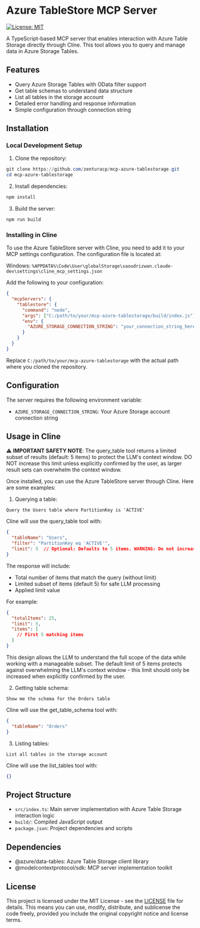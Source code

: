 # Azure TableStore MCP Server
[![License: MIT](https://img.shields.io/badge/License-MIT-yellow.svg)](https://opensource.org/licenses/MIT)

A TypeScript-based MCP server that enables interaction with Azure Table Storage directly through Cline. This tool allows you to query and manage data in Azure Storage Tables.

## Features

- Query Azure Storage Tables with OData filter support
- Get table schemas to understand data structure
- List all tables in the storage account
- Detailed error handling and response information
- Simple configuration through connection string

## Installation

### Local Development Setup

1. Clone the repository:
```powershell
git clone https://github.com/zenturacp/mcp-azure-tablestorage.git
cd mcp-azure-tablestorage
```

2. Install dependencies:
```powershell
npm install
```

3. Build the server:
```powershell
npm run build
```

### Installing in Cline

To use the Azure TableStore server with Cline, you need to add it to your MCP settings configuration. The configuration file is located at:

Windows: `%APPDATA%\Code\User\globalStorage\saoudrizwan.claude-dev\settings\cline_mcp_settings.json`

Add the following to your configuration:

```json
{
  "mcpServers": {
    "tablestore": {
      "command": "node",
      "args": ["C:/path/to/your/mcp-azure-tablestorage/build/index.js"],
      "env": {
        "AZURE_STORAGE_CONNECTION_STRING": "your_connection_string_here"  // Required: Your Azure Storage connection string
      }
    }
  }
}
```

Replace `C:/path/to/your/mcp-azure-tablestorage` with the actual path where you cloned the repository.

## Configuration

The server requires the following environment variable:

- `AZURE_STORAGE_CONNECTION_STRING`: Your Azure Storage account connection string

## Usage in Cline

⚠️ **IMPORTANT SAFETY NOTE**: The query_table tool returns a limited subset of results (default: 5 items) to protect the LLM's context window. DO NOT increase this limit unless explicitly confirmed by the user, as larger result sets can overwhelm the context window.

Once installed, you can use the Azure TableStore server through Cline. Here are some examples:

1. Querying a table:
```
Query the Users table where PartitionKey is 'ACTIVE'
```

Cline will use the query_table tool with:
```json
{
  "tableName": "Users",
  "filter": "PartitionKey eq 'ACTIVE'",
  "limit": 5  // Optional: Defaults to 5 items. WARNING: Do not increase without user confirmation
}
```

The response will include:
- Total number of items that match the query (without limit)
- Limited subset of items (default 5) for safe LLM processing
- Applied limit value

For example:
```json
{
  "totalItems": 25,
  "limit": 5,
  "items": [
    // First 5 matching items
  ]
}
```

This design allows the LLM to understand the full scope of the data while working with a manageable subset. The default limit of 5 items protects against overwhelming the LLM's context window - this limit should only be increased when explicitly confirmed by the user.

2. Getting table schema:
```
Show me the schema for the Orders table
```

Cline will use the get_table_schema tool with:
```json
{
  "tableName": "Orders"
}
```

3. Listing tables:
```
List all tables in the storage account
```

Cline will use the list_tables tool with:
```json
{}
```

## Project Structure

- `src/index.ts`: Main server implementation with Azure Table Storage interaction logic
- `build/`: Compiled JavaScript output
- `package.json`: Project dependencies and scripts

## Dependencies

- @azure/data-tables: Azure Table Storage client library
- @modelcontextprotocol/sdk: MCP server implementation toolkit

## License

This project is licensed under the MIT License - see the [LICENSE](LICENSE) file for details. This means you can use, modify, distribute, and sublicense the code freely, provided you include the original copyright notice and license terms.
